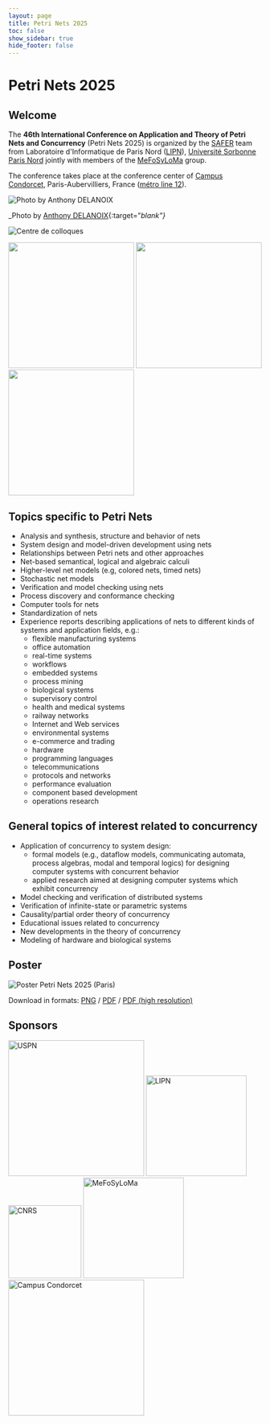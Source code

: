 ```yaml
---
layout: page
title: Petri Nets 2025
toc: false
show_sidebar: true
hide_footer: false
---
```


# Petri Nets 2025

## Welcome 
The **46th International Conference on Application and Theory of Petri Nets and
Concurrency** (Petri Nets 2025) is organized by the [SAFER](https://lipn.univ-paris13.fr/safer-2/) team 
from Laboratoire d'Informatique de Paris Nord ([LIPN](https://lipn.univ-paris13.fr/)),
[Université Sorbonne Paris Nord](https://www.univ-spn.fr/)
jointly
with members of the [MeFoSyLoMa](https://www.mefosyloma.fr) group. 

The conference takes place at the conference center of [Campus Condorcet](https://www.campus-condorcet.fr/en),
Paris-Aubervilliers, France ([métro line 12](https://en.wikipedia.org/wiki/Front_Populaire_station)). 

![Photo by Anthony DELANOIX](./img/paris.jpg)

_Photo by [Anthony DELANOIX](https://unsplash.com/photos/eiffel-tower-at-paris-france-QAwciFlS1g4?utm_content=creditShareLink&utm_medium=referral&utm_source=unsplash){:target="_blank"}_

![Centre de colloques](img/centre-colloques.jpg)

<img src="img/condorcet-auditorium.jpg" height="250">
<img src="img/condorcet-100.jpg" height="250">
<img src="img/condorcet.jpg" height="250">


## Topics specific to Petri Nets
* Analysis and synthesis, structure and behavior of nets
* System design and model-driven development using nets
* Relationships between Petri nets and other approaches
* Net-based semantical, logical and algebraic calculi
* Higher-level net models (e.g, colored nets, timed nets)
* Stochastic net models
* Verification and model checking using nets
* Process discovery and conformance checking
* Computer tools for nets
* Standardization of nets
* Experience reports describing applications of nets to different kinds of systems and application fields, e.g.:
    * flexible manufacturing systems
    * office automation
    * real-time systems
    * workflows
    * embedded systems
    * process mining
    * biological systems
    * supervisory control
    * health and medical systems
    * railway networks
    * Internet and Web services
    * environmental systems
    * e-commerce and trading
    * hardware
    * programming languages
    * telecommunications
    * protocols and networks
    * performance evaluation
    * component based development
    * operations research

## General topics of interest related to concurrency
* Application of concurrency to system design:
    * formal models (e.g., dataflow models, communicating automata, process algebras, modal and temporal logics) for designing computer systems with concurrent behavior
    * applied research aimed at designing computer systems which exhibit concurrency
* Model checking and verification of distributed systems
* Verification of infinite-state or parametric systems
* Causality/partial order theory of concurrency
* Educational issues related to concurrency
* New developments in the theory of concurrency
* Modeling of hardware and biological systems

## Poster

![Poster Petri Nets 2025 (Paris)](./poster/poster-PN25.png)

Download in formats: [PNG](./poster/poster-PN25.png) / [PDF](./poster/poster-PN25.pdf) / [PDF (high resolution)](./poster/poster-PN25-highres.pdf)

## Sponsors

<div class="image-row">
    <a href="https://www.univ-spn.fr/"><img alt="USPN" src="./img/USPN.png" width="270"></a>
    <a href="https://lipn.univ-paris13.fr/"><img alt="LIPN" src="./img/LIPN.png" width="200"></a>
    <a href="https://www.cnrs.fr/fr"><img alt="CNRS" src="./img/CNRS.png" width="145"></a>
    <a href="https://www.mefosyloma.fr/"><img alt="MeFoSyLoMa" src="./img/MeFoSyLoMa.png" width="200"></a>
    <a href="https://www.campus-condorcet.fr/"><img alt="Campus Condorcet" src="./img/Logo-Condorcet_RVB-FondBlanc.png" width="270"></a>
</div>
